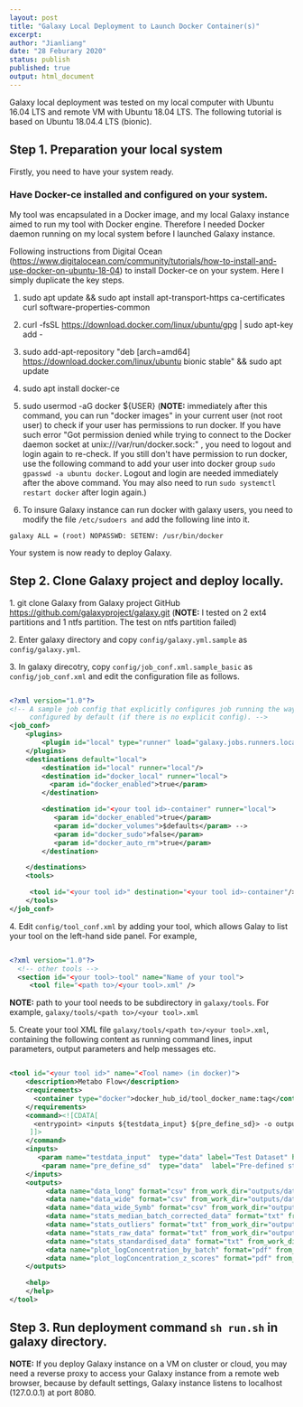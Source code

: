 ```yaml
---
layout: post
title: "Galaxy Local Deployment to Launch Docker Container(s)"
excerpt:  
author: "Jianliang"
date: "28 Feburary 2020"
status: publish
published: true
output: html_document
---
```

 
Galaxy local deployment was tested on my local computer with Ubuntu 16.04 LTS and remote VM with Ubuntu 18.04 LTS. The following tutorial is based on Ubuntu 18.04.4 LTS (bionic).
 
## Step 1. Preparation your local system

Firstly, you need to have your system ready.


### Have Docker-ce installed and configured on your system.

My tool was encapsulated in a Docker image, and my local Galaxy instance aimed to run my tool with Docker engine. Therefore I needed Docker daemon running on my local system before I launched Galaxy instance.

Following instructions from Digital Ocean (<https://www.digitalocean.com/community/tutorials/how-to-install-and-use-docker-on-ubuntu-18-04>) to install Docker-ce on your system. Here I simply duplicate the key steps.

1. sudo apt update && sudo apt install apt-transport-https ca-certificates curl software-properties-common

2. curl -fsSL https://download.docker.com/linux/ubuntu/gpg | sudo apt-key add -

3. sudo add-apt-repository "deb [arch=amd64] https://download.docker.com/linux/ubuntu bionic stable" && sudo apt update

4. sudo apt install docker-ce

5. sudo  usermod -aG docker ${USER}
  (**NOTE:** immediately after this command, you can run "docker images" in your current user (not root user) to check if your user has permissions to run docker. If you have such error "Got permission denied while trying to connect to the Docker daemon socket at unix:///var/run/docker.sock:" , you need to logout and login again to re-check. If you still don't have permission to run docker, use the following command to add your user into docker group `sudo gpasswd -a ubuntu docker`. Logout and login are needed immediately after the above command. You may also need to run `sudo systemctl restart docker` after login again.)
  
6. To insure Galaxy instance can run docker with galaxy users, you need to modify the file `/etc/sudoers and` add the following line into it. 

```galaxy ALL = (root) NOPASSWD: SETENV: /usr/bin/docker``` 

Your system is now ready to deploy Galaxy.

## Step 2. Clone Galaxy project and deploy locally.

1\. git clone Galaxy from Galaxy project GitHub <https://github.com/galaxyproject/galaxy.git> (**NOTE:** I tested on 2 ext4 partitions and 1 ntfs partition. The test on ntfs partition failed)

2\. Enter galaxy directory and copy `config/galaxy.yml.sample` as `config/galaxy.yml`.

3\. In galaxy direcotry, copy `config/job_conf.xml.sample_basic` as `config/job_conf.xml` and edit the configuration file as follows.

```xml

<?xml version="1.0"?>
<!-- A sample job config that explicitly configures job running the way it is
     configured by default (if there is no explicit config). -->
<job_conf>
    <plugins>
        <plugin id="local" type="runner" load="galaxy.jobs.runners.local:LocalJobRunner" workers="1"/>
    </plugins>
    <destinations default="local">
        <destination id="local" runner="local"/>
        <destination id="docker_local" runner="local">
          <param id="docker_enabled">true</param>
        </destination>

        <destination id="<your tool id>-container" runner="local">
           <param id="docker_enabled">true</param>
           <param id="docker_volumes">$defaults</param> -->
           <param id="docker_sudo">false</param>
           <param id="docker_auto_rm">true</param>
        </destination>

    </destinations>
    <tools>

     <tool id="<your tool id>" destination="<your tool id>-container"/>
    </tools>
</job_conf>
```
    
4\. Edit `config/tool_conf.xml` by adding your tool, which allows Galay to list your tool on the left-hand side panel. For example,

```xml

<?xml version="1.0"?>
  <!-- other tools -->
  <section id="<your tool>-tool" name="Name of your tool">
     <tool file="<path to>/<your tool>.xml" />

```
**NOTE:** path to your tool needs to be subdirectory in `galaxy/tools`. For example, `galaxy/tools/<path to>/<your tool>.xml`

5\. Create your tool XML file `galaxy/tools/<path to>/<your tool>.xml`, containing the following content as running command lines, input parameters, output parameters and help messages etc.

```xml

<tool id="<your tool id>" name="<Tool name> (in docker)">
    <description>Metabo Flow</description>
    <requirements>
      <container type="docker">docker_hub_id/tool_docker_name:tag</container>
    </requirements>
    <command><![CDATA[
      <entrypoint> <inputs ${testdata_input} ${pre_define_sd}> -o outputs
     ]]>
    </command>
    <inputs>
       <param name="testdata_input"  type="data" label="Test Dataset" help="." />
        <param name="pre_define_sd"  type="data"  label="Pre-defined standard deviation matrix" />
    </inputs>
    <outputs>
         <data name="data_long" format="csv" from_work_dir="outputs/data_long.csv" label="data_long.csv"/>
         <data name="data_wide" format="csv" from_work_dir="outputs/data_wide.csv" label="data_wide.csv"/>
         <data name="data_wide_Symb" format="csv" from_work_dir="outputs/data_wide_Symb.csv" label="data_wide_Symb.csv"/>
         <data name="stats_median_batch_corrected_data" format="txt" from_work_dir="outputs/stats_median_batch_corrected_data.txt" label="stats_median_batch_corrected_data.txt"/>
         <data name="stats_outliers" format="txt" from_work_dir="outputs/stats_outliers.txt" label="stats_outliers.txt"/>
         <data name="stats_raw_data" format="txt" from_work_dir="outputs/stats_raw_data.txt" label="stats_raw_data.txt"/>
         <data name="stats_standardised_data" format="txt" from_work_dir="outputs/stats_standardised_data.txt" label="stats_standardised_data.txt"/>
         <data name="plot_logConcentration_by_batch" format="pdf" from_work_dir="outputs/plot_logConcentration_by_batch.pdf" label="plot_logConcentration_by_batch.pdf"/>
         <data name="plot_logConcentration_z_scores" format="pdf" from_work_dir="outputs/plot_logConcentration_z_scores.pdf" label="plot_logConcentration_z_scores.pdf"/>
    </outputs>

    <help>
    </help>
</tool>

```

## Step 3. Run deployment command `sh run.sh` in galaxy directory.
**NOTE:** If you deploy Galaxy instance on a VM on cluster or cloud, you may need a reverse proxy to access your Galaxy instance from a remote web browser, because by default settings, Galaxy instance listens to localhost (127.0.0.1) at port 8080.